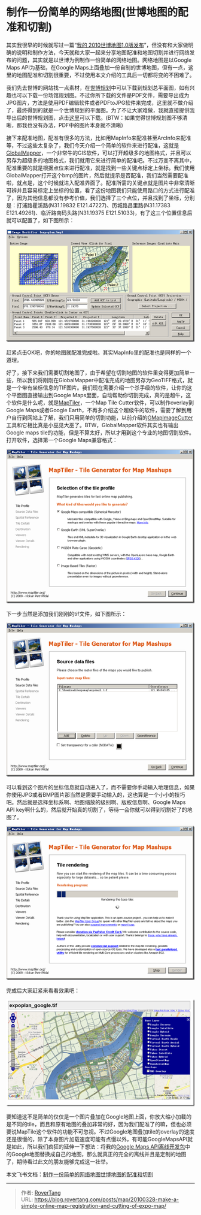 # 制作一份简单的网络地图(世博地图的配准和切割)


其实我很早的时候就写过一篇“[我的 2010世博地图1.0版发布](http://www.cnblogs.com/Tangf/archive/2009/07/30/1534674.html)”，但没有和大家做明确的说明和制作方法，今天就和大家一起来分享地图配准和地图切割并进行网络发布的问题，其实就是以世博为例制作一份简单的网络地图。网络地图是以Google Maps API为基础，在Google Maps上面叠加一份自制的世博地图，但有一点，这里的地图配准和切割很重要，不过使用本文介绍的工具后一切都将变的不困难了。

我们先去世博的网站找一点素材，在[世博规划](http://www.expo2010.cn/ghjs/ghjs_sbgh/index.htm)中可以下载到规划总平面图，如有兴趣也可以下载一份场馆规划图。不过你所下载的文件是PDF文件，需要导出成为JPG图片，方法是使用PDF编辑软件或者PDFtoJPG软件来完成，这里就不做介绍了，最终得到的就是一个世博规划的平面图。为了不让大家难做，我就直接提供我导出后的世博规划图，点击[这里](http://docs.google.com/leaf?id=0B3cnzdvFbRK_M2ExYWJiZjUtZGNhMi00ODhkLTljNWEtMGUxZjJmNGE5YWMy&amp;sort=name&amp;layout=list&amp;num=50)可以下载。(BTW：如果觉得世博规划图不够清晰，那我也没有办法，PDF中的图片本身就不清晰)

接下来配准地图，配准有很多的方法，比如用MapInfo来配准甚至ArcInfo来配准等，不过这些太复杂了，我们今天介绍一个简单的软件来进行配准，这就是[GlobalMapper](http://www.globalmapper.com/)，一个非常牛的GIS软件，可以打开超级多的地图格式，并且可以另存为超级多的地图格式，我们就用它来进行简单的配准吧。不过万变不离其中，配准重要的就是根据点位来进行配准，就是找到一些关键点标定上坐标。我们使用GlobalMapper打开这个bmp的图片，然后就提示是否配准，我们当然需要配准啦，就点是，这个时候就进入配准界面了。配准所需的关键点就是图片中非常清晰可辨并且容易标定上坐标的位置，看了这份地图我们只能使用路口的方式进行配准了，因为其他信息都没有参考价值，我们选择了三个点位，并且找到了坐标，分别是：打浦路瞿溪路(N31.19832 E121.47227)、历城路昌里路(N31.17383 E121.49261)、临沂路南码头路(N31.19375 E121.51033)，有了这三个位置信息后就可以配置了，如下图所示：

![](assets/boxcnd758Vom0Co4GY6SYJl7Rwe.png)

赶紧点击OK吧，你的地图就配准完成啦。其实MapInfo里的配准也是同样的一个道理。

好了，接下来我们需要切割地图了，由于希望在切割地图的软件里变得更加简单一些，所以我们将刚刚在GlobalMapper中配准完成的地图另存为GeoTIFF格式，就是一个带有坐标信息的TIF图片。我们现在需要介绍一个杀手级的软件，让你的这个平面图直接输出到Google Maps里面，自动帮助你切割完成，真的是超牛，这个软件是什么呢，就是[MapTiler](http://www.maptiler.org/)，一个Map Tile Cutter软件，可以制作overlay到Google Maps或者Google Earth，不再多介绍这个超级牛的软件，需要了解到用户自行到网站上了解，我们只用简单的切割功能，以前介绍的[GMapImageCutter](/posts/mapnavi/20090405-webmap-diy-customizes-your-own-web-map-recommended-by-gmapimagecutter-tool/)工具和它相比真是小巫见大巫了。BTW，GlobalMapper软件其实也有输出Google maps tile的功能，但是不算太好，所以才用到这个专业的地图切割软件。打开软件，选择第一个Google Maps兼容格式：

![](assets/boxcnwD192woHT6ubROczlEiLI5.png)

下一步当然是添加我们刚刚的tif文件，如下图所示：

![](assets/boxcnNd00sS899A9OYSOTw5Sceg.png)

可以看到这个图片的坐标信息就自动进入了，而不需要你手动输入地理信息，如果你使用JPG或者BMP图片那当然是需要手动输入的，这也算是一个小小的技巧吧。然后就是选择坐标系啊、地图缩放的级别啊、版权信息啊、Google Maps API key啊什么的，然后就开始真的切割了，等待一会你就可以得到切割好了的地图了。

![](assets/boxcnq8eNPeBWQ1xJNSODWZd7Vc.png)

完成后大家赶紧来看看效果吧：

![](assets/boxcn2yxVY5eEFtF4TtKtyVSsag.png)

要知道这不是简单的仅仅是一个图片叠加在Google地图上面，你放大缩小加载的是不同的tile，而且和原有地图的叠加非常的好，因为我们配准了的嘛，但也必须要说MapTile这个软件的功能不可忽视。不过Google地图叠加tile的overlay的速度还是很慢的，除了本身图片加载速度可能有点慢以外，有可能GoogleMapsAPI就是如此，所以我们疯狂的延伸一下想法：将我的[Google Maps API离线开发包](http://www.cnblogs.com/tangf/archive/2009/02/20/1394511.html)中的Google地图替换成自己的地图，那么就真正的完全的离线并且是定制的地图了，期待看过此文的朋友能够完成这一壮举。

本文飞书文档：[制作一份简单的网络地图世博地图的配准和切割](https://rovertang.feishu.cn/docx/doxcn0jrn5c5oELbffUwzwweaqb)


---

> 作者: [RoverTang](https://rovertang.com)  
> URL: https://blog.rovertang.com/posts/map/20100328-make-a-simple-online-map-registration-and-cutting-of-expo-map/  

